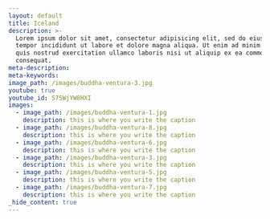 ```yaml
---
layout: default
title: Iceland
description: >-
  Lorem ipsum dolor sit amet, consectetur adipisicing elit, sed do eiusmod
  tempor incididunt ut labore et dolore magna aliqua. Ut enim ad minim veniam,
  quis nostrud exercitation ullamco laboris nisi ut aliquip ex ea commodo
  consequat.
meta-description:
meta-keywords:
image_path: /images/buddha-ventura-3.jpg
youtube: true
youtube_id: S75WjYW8HXI
images:
  - image_path: /images/buddha-ventura-1.jpg
    description: this is where you write the caption
  - image_path: /images/buddha-ventura-8.jpg
    description: this is where you write the caption
  - image_path: /images/buddha-ventura-6.jpg
    description: this is where you write the caption
  - image_path: /images/buddha-ventura-3.jpg
    description: this is where you write the caption
  - image_path: /images/buddha-ventura-5.jpg
    description: this is where you write the caption
  - image_path: /images/buddha-ventura-7.jpg
    description: this is where you write the caption
_hide_content: true
---
```

